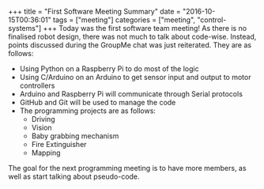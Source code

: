 +++
title = "First Software Meeting Summary"
date = "2016-10-15T00:36:01"
tags = ["meeting"]
categories = ["meeting", "control-systems"]
+++
Today was the first software team meeting! As there is no finalised robot design, there was not much to talk about code-wise.
Instead, points discussed during the GroupMe chat was just reiterated. They are as follows:

- Using Python on a Raspberry Pi to do most of the logic
- Using C/Arduino on an Arduino to get sensor input and output to motor controllers
- Arduino and Raspberry Pi will communicate through Serial protocols
- GitHub and Git will be used to manage the code
- The programming projects are as follows:
	- Driving
	- Vision
	- Baby grabbing mechanism
	- Fire Extinguisher
	- Mapping
	
The goal for the next programming meeting is to have more members, as well as start talking about pseudo-code.
